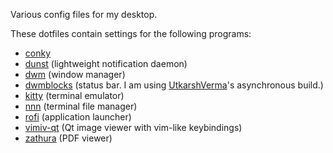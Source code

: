 Various config files for my desktop.

These dotfiles contain settings for the following programs:
- [conky](https://github.com/brndnmtthws/conky)
- [dunst](https://dunst-project.org/) (lightweight notification daemon)
- [dwm](https://dwm.suckless.org/) (window manager)
- [dwmblocks](https://github.com/UtkarshVerma/dwmblocks-async) (status bar. I am using [UtkarshVerma](https://github.com/UtkarshVerma/)'s asynchronous build.)
- [kitty](https://sw.kovidgoyal.net/kitty/) (terminal emulator)
- [nnn](https://github.com/jarun/nnn) (terminal file manager)
- [rofi](https://github.com/DaveDavenport/rofi/) (application launcher)
- [vimiv-qt](https://karlch.github.io/vimiv-qt/) (Qt image viewer with vim-like keybindings)
- [zathura](https://pwmt.org/projects/zathura/) (PDF viewer)
